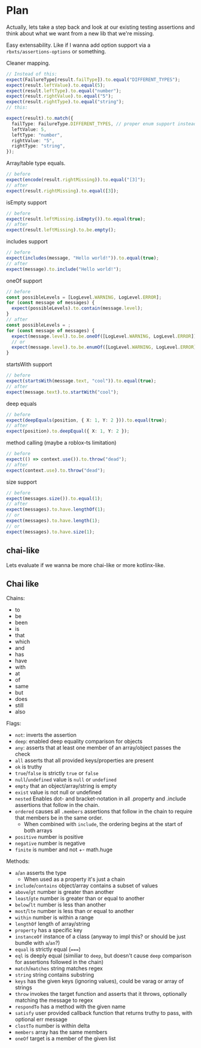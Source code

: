 # Plan

Actually, lets take a step back and look at our existing testing assertions and think about what we want
from a new lib that we're missing.

Easy extensability. Like if I wanna add option support via a `rbxts/assertions-options` or something.

Cleaner mapping.

```ts
// Instead of this:
expect(FailureType[result.failType]).to.equal("DIFFERENT_TYPES");
expect(result.leftValue).to.equal(5);
expect(result.leftType).to.equal("number");
expect(result.rightValue).to.equal("5");
expect(result.rightType).to.equal("string");
// this:

expect(result).to.match({
  failType: FailureType.DIFFERENT_TYPES, // proper enum support instead of numbers and shit (print key name)
  leftValue: 5,
  leftType: "number",
  rightValue: "5",
  rightType: "string",
});
```

Array/table type equals.

```ts
// before
expect(encode(result.rightMissing)).to.equal("[3]");
// after
expect(result.rightMissing).to.equal([3]);
```

isEmpty support

```ts
// before
expect(result.leftMissing.isEmpty()).to.equal(true);
// after
expect(result.leftMissing).to.be.empty();
```

includes support

```ts
// before
expect(includes(message, "Hello world!")).to.equal(true);
// after
expect(message).to.include("Hello world!");
```

oneOf support

```ts
// before
const possibleLevels = [LogLevel.WARNING, LogLevel.ERROR];
for (const message of messages) {
  expect(possibleLevels).to.contain(message.level);
}
// after
const possibleLevels = ;
for (const message of messages) {
  expect(message.level).to.be.oneOf([LogLevel.WARNING, LogLevel.ERROR]);
  // or
  expect(message.level).to.be.enumOf([LogLevel.WARNING, LogLevel.ERROR]);
}
```

startsWith support

```ts
// before
expect(startsWith(message.text, "cool")).to.equal(true);
// after
expect(message.text).to.startWith("cool");
```

deep equals

```ts
// before
expect(deepEquals(position, { X: 1, Y: 2 })).to.equal(true);
// after
expect(position).to.deepEqual({ X: 1, Y: 2 });
```

method calling (maybe a roblox-ts limitation)

```ts
// before
expect(() => context.use()).to.throw("dead");
// after
expect(context.use).to.throw("dead");
```

size support

```ts
// before
expect(messages.size()).to.equal(1);
// after
expect(messages).to.have.lengthOf(1);
// or
expect(messages).to.have.length(1);
// or
expect(messages).to.have.size(1);
```

## chai-like

Lets evaluate if we wanna be more chai-like or more kotlinx-like.

## Chai like

Chains:

- to
- be
- been
- is
- that
- which
- and
- has
- have
- with
- at
- of
- same
- but
- does
- still
- also

Flags:

- `not`: inverts the assertion
- `deep`: enabled deep equality comparison for objects
- `any`: asserts that at least one member of an array/object passes the check
- `all` asserts that all provided keys/properties are present
- `ok` is truthy
- `true`/`false` is strictly `true` or `false`
- `null`/`undefined` value is `null` or `undefined`
- `empty` that an object/array/string is empty
- `exist` value is not null or undefined
- `nested` Enables dot- and bracket-notation in all .property and .include assertions that follow in the chain.
- `ordered` causes all `.members` assertions that follow in the chain to require that members be in the same order.
  - When combined with `include`, the ordering begins at the start of both arrays
- `positive` number is positive
- `negative` number is negative
- `finite` is number and not +- math.huge

Methods:

- `a`/`an` asserts the type
  - When used as a property it's just a chain
- `include`/`contains` object/array contains a subset of values
- `above`/`gt` number is greater than another
- `least`/`gte` number is greater than or equal to another
- `below`/`lt` number is less than another
- `most`/`lte` number is less than or equal to another
- `within` number is within a range
- `lengthOf` length of array/string
- `property` has a specific key
- `instanceOf` instance of a class (anyway to impl this? or should be just bundle with `a`/`an`?)
- `equal` is strictly equal (`===`)
- `eql` is deeply equal (similiar to `deep`, but doesn't cause `deep` comparison for assertions followed in the chain)
- `match`/`matches` string matches regex
- `string` string contains substring
- `keys` has the given keys (ignoring values), could be varag or array of strings
- `throw` invokes the target function and asserts that it throws, optionally matching the message to regex
- `respondTo` has a method with the given name
- `satisfy` user provided callback function that returns truthy to pass, with optional err message
- `clostTo` number is within delta
- `members` array has the same members
- `oneOf` target is a member of the given list

